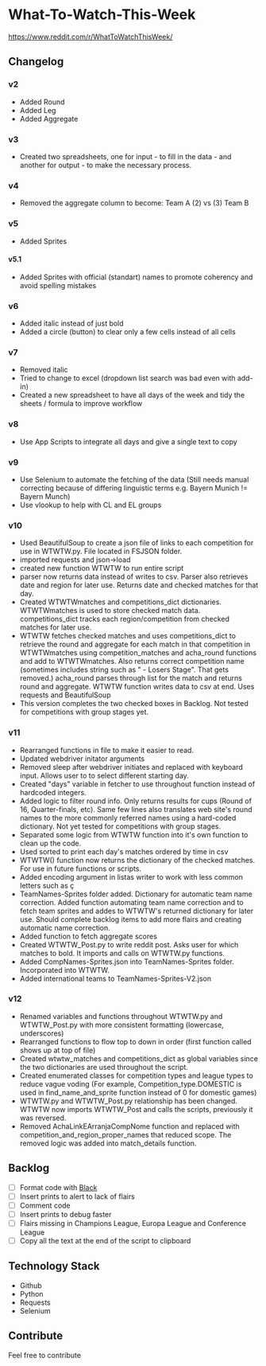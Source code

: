 # What-To-Watch-This-Week

 https://www.reddit.com/r/WhatToWatchThisWeek/

## Changelog

### v2

- Added Round
- Added Leg
- Added Aggregate

### v3

- Created two spreadsheets, one for input - to fill in the data - and another for output - to make the necessary process.

### v4

- Removed the aggregate column to become: Team A (2) vs (3) Team B

### v5

- Added Sprites

#### v5.1

- Added Sprites with official (standart) names to promote coherency and avoid spelling mistakes

### v6

- Added italic instead of just bold
- Added a circle (button) to clear only a few cells instead of all cells

### v7

- Removed italic
- Tried to change to excel (dropdown list search was bad even with add-in)
- Created a new spreadsheet to have all days of the week and tidy the sheets / formula to improve workflow                                

### v8

- Use App Scripts to integrate all days and give a single text to copy

### v9

- Use Selenium to automate the fetching of the data (Still needs manual correcting because of differing linguistic terms e.g. Bayern Munich != Bayern Munch)
- Use vlookup to help with CL and EL groups

### v10

- Used BeautifulSoup to create a json file of links to each competition for use in WTWTW.py. File located in FSJSON folder.
- imported requests and json->load
- created new function WTWTW to run entire script
- parser now returns data instead of writes to csv. Parser also retrieves date and region for later use. Returns date and checked matches for that day.
- Created WTWTWmatches and competitions_dict dictionaries. WTWTWmatches is used to store checked match data. competitions_dict tracks each region/competition from checked matches for later use.
- WTWTW fetches checked matches and uses competitions_dict to retrieve the round and aggregate for each match in that competition in WTWTWmatches using competition_matches and acha_round functions and add to WTWTWmatches. Also returns correct competition name (sometimes includes string such as " - Losers Stage". That gets removed.) acha_round parses through list for the match and returns round and aggregate. WTWTW function writes data to csv at end. Uses requests and BeautifulSoup
- This version completes the two checked boxes in Backlog. Not tested for competitions with group stages yet.

### v11

- Rearranged functions in file to make it easier to read. 
- Updated webdriver initator arguments
- Removed sleep after webdriver initiates and replaced with keyboard input. Allows user to to select different starting day.
- Created "days" variable in fetcher to use throughout function instead of hardcoded integers.
- Added logic to filter round info. Only returns results for cups (Round of 16, Quarter-finals, etc). Same few lines also translates web site's round names to the more commonly referred names using a hard-coded dictionary. Not yet tested for competitions with group stages.
- Separated some logic from WTWTW function into it's own function to clean up the code.
- Used sorted to print each day's matches ordered by time in csv
- WTWTW() function now returns the dictionary of the checked matches. For use in future functions or scripts.
- Added encoding argument in listas writer to work with less common letters such as ç
- TeamNames-Sprites folder added. Dictionary for automatic team name correction. Added function automating team name correction and to fetch team sprites and addes to WTWTW's returned dictionary for later use. Should complete backlog items to add more flairs and creating automatic name correction.
- Added function to fetch aggregate scores
- Created WTWTW_Post.py to write reddit post. Asks user for which matches to bold. It imports and calls on WTWTW.py functions.
- Added CompNames-Sprites.json into TeamNames-Sprites folder. Incorporated into WTWTW.
- Added international teams to TeamNames-Sprites-V2.json

### v12

- Renamed variables and functions throughout WTWTW.py and WTWTW_Post.py with more consistent formatting (lowercase, underscores)
- Rearranged functions to flow top to down in order (first function called shows up at top of file)
- Created wtwtw_matches and competitions_dict as global variables since the two dictionaries are used throughout the script.
- Created enumerated classes for competition types and league types to reduce vague voding (For example, Competition_type.DOMESTIC is used in find_name_and_sprite function instead of 0 for domestic games)
- WTWTW.py and WTWTW_Post.py relationship has been changed. WTWTW now imports WTWTW_Post and calls the scripts, previously it was reversed.
- Removed AchaLinkEArranjaCompNome function and replaced with competition_and_region_proper_names that reduced scope. The removed logic was added into match_details function.

## Backlog

- [ ] Format code with [Black](https://github.com/psf/black)
- [ ] Insert prints to alert to lack of flairs
- [ ] Comment code
- [ ] Insert prints to debug faster
- [ ] Flairs missing in Champions League, Europa League and Conference League
- [ ] Copy all the text at the end of the script to clipboard

## Technology Stack

- Github
- Python
- Requests
- Selenium

## Contribute

Feel free to contribute